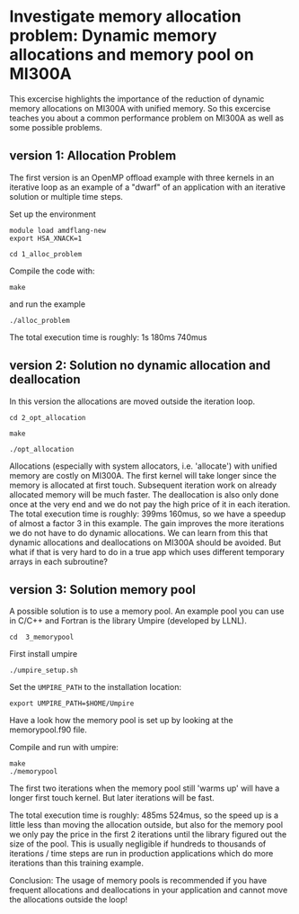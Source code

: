 # Investigate memory allocation problem: Dynamic memory allocations and memory pool on MI300A
This excercise highlights the importance of the reduction of dynamic memory allocations on MI300A 
with unified memory. So this excercise teaches you about a common performance problem on MI300A as 
well as some possible problems.

## version 1: Allocation Problem
The first version is an OpenMP offload example with three kernels in an iterative loop as an example of a "dwarf" of an application with an iterative solution or multiple time steps.

Set up the environment

```
module load amdflang-new
export HSA_XNACK=1
```

```
cd 1_alloc_problem
```
Compile the code with:
```
make
```
and run the example
```
./alloc_problem
```
The total execution time is roughly: 1s 180ms 740mus

## version 2: Solution no dynamic allocation and deallocation
In this version the allocations are moved outside the iteration loop.
```
cd 2_opt_allocation
```
```
make
```
```
./opt_allocation
```
Allocations (especially with system allocators, i.e. 'allocate') with unified memory are costly on MI300A. The first kernel will take longer since the memory is allocated at first touch. Subsequent iteration work on already allocated memory will be much faster. The deallocation is also only done once at the very end and we do not pay the high price of it in each iteration. 
The total execution time is roughly: 399ms 160mus, so we have a speedup of almost a factor 3 in this example. The gain improves the more iterations we do not have to do dynamic allocations.
We can learn from this that dynamic allocations and deallocations on MI300A should be avoided. 
But what if that is very hard to do in a true app which uses different temporary arrays in each subroutine?

## version 3: Solution memory pool
A possible solution is to use a memory pool. An example pool you can use in C/C++ and Fortran is the library Umpire (developed by LLNL).
```
cd  3_memorypool
```

First install umpire
```
./umpire_setup.sh
```

Set the `UMPIRE_PATH` to the installation location:
```
export UMPIRE_PATH=$HOME/Umpire
```

Have a look how the memory pool is set up by looking at the memorypool.f90 file.

Compile and run with umpire:

```
make
./memorypool
```

The first two iterations when the memory pool still 'warms up' will have a longer first touch kernel. But later iterations will be fast.

The total execution time is roughly: 485ms 524mus, so the speed up is a little less than moving the allocation outside, but also for the memory pool we only pay the price in the first 2 iterations until the library figured out the size of the pool. This is usually negligible if hundreds to thousands of iterations / time steps are run in production applications which do more iterations than this training example.

Conclusion: The usage of memory pools is recommended if you have frequent allocations and deallocations in your application and cannot move the allocations outside the loop!
